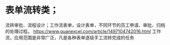 # 表单流转类；
流转审批、流程设计；工作流表单，设计表单，不同环节的员工申请、审批、归档的处理过程。
https://www.guanexcel.com/article/1497104742016.html
工作流，应用范围是非常广泛，凡是各种表单逐级手工流转完成的任务

